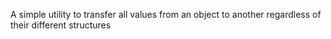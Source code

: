 A simple utility to transfer all values from an object to another regardless of their different structures